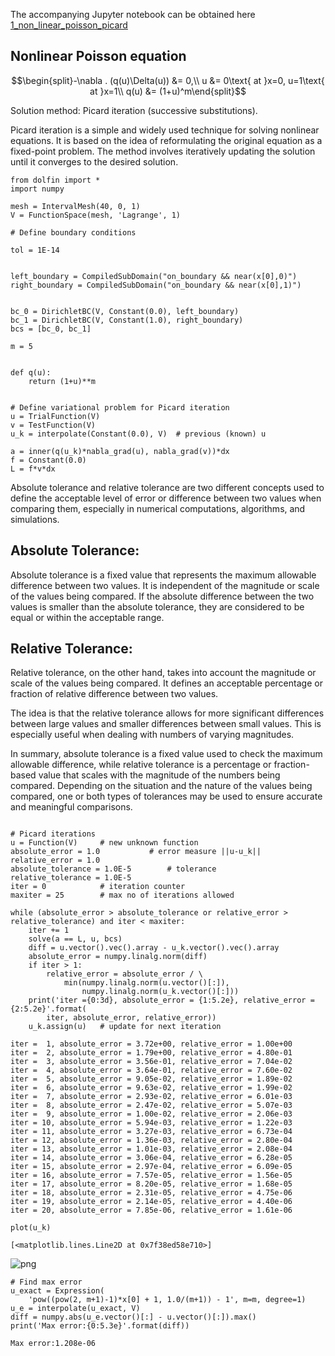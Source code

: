 The accompanying Jupyter notebook can be obtained here [1_non_linear_poisson_picard](../../../src/day-2/tutorials/1_non_linear_poisson_picard.ipynb)



## Nonlinear Poisson equation

$$\begin{split}-\nabla . (q(u)\Delta(u)) &= 0,\\
u &= 0\text{ at }x=0, u=1\text{ at }x=1\\
q(u) &= (1+u)^m\end{split}$$

Solution method: Picard iteration (successive substitutions).

Picard iteration is a simple and widely used technique for solving nonlinear equations. It is based on the idea of reformulating the original equation as a fixed-point problem. The method involves iteratively updating the solution until it converges to the desired solution.



```
from dolfin import *
import numpy

mesh = IntervalMesh(40, 0, 1)
V = FunctionSpace(mesh, 'Lagrange', 1)
```


```
# Define boundary conditions

tol = 1E-14


left_boundary = CompiledSubDomain("on_boundary && near(x[0],0)")
right_boundary = CompiledSubDomain("on_boundary && near(x[0],1)")


bc_0 = DirichletBC(V, Constant(0.0), left_boundary)
bc_1 = DirichletBC(V, Constant(1.0), right_boundary)
bcs = [bc_0, bc_1]
```


```
m = 5


def q(u):
    return (1+u)**m


# Define variational problem for Picard iteration
u = TrialFunction(V)
v = TestFunction(V)
u_k = interpolate(Constant(0.0), V)  # previous (known) u

```


```
a = inner(q(u_k)*nabla_grad(u), nabla_grad(v))*dx
f = Constant(0.0)
L = f*v*dx
```

Absolute tolerance and relative tolerance are two different concepts used to define the acceptable level of error or difference between two values when comparing them, especially in numerical computations, algorithms, and simulations.

## Absolute Tolerance:
Absolute tolerance is a fixed value that represents the maximum allowable difference between two values. It is independent of the magnitude or scale of the values being compared. If the absolute difference between the two values is smaller than the absolute tolerance, they are considered to be equal or within the acceptable range.

## Relative Tolerance:
Relative tolerance, on the other hand, takes into account the magnitude or scale of the values being compared. It defines an acceptable percentage or fraction of relative difference between two values. 

The idea is that the relative tolerance allows for more significant differences between large values and smaller differences between small values. This is especially useful when dealing with numbers of varying magnitudes.

In summary, absolute tolerance is a fixed value used to check the maximum allowable difference, while relative tolerance is a percentage or fraction-based value that scales with the magnitude of the numbers being compared. Depending on the situation and the nature of the values being compared, one or both types of tolerances may be used to ensure accurate and meaningful comparisons.


```

# Picard iterations
u = Function(V)     # new unknown function
absolute_error = 1.0           # error measure ||u-u_k||
relative_error = 1.0
absolute_tolerance = 1.0E-5        # tolerance
relative_tolerance = 1.0E-5
iter = 0            # iteration counter
maxiter = 25        # max no of iterations allowed
```


```
while (absolute_error > absolute_tolerance or relative_error > relative_tolerance) and iter < maxiter:
    iter += 1
    solve(a == L, u, bcs)
    diff = u.vector().vec().array - u_k.vector().vec().array
    absolute_error = numpy.linalg.norm(diff)
    if iter > 1:
        relative_error = absolute_error / \
            min(numpy.linalg.norm(u.vector()[:]),
                numpy.linalg.norm(u_k.vector()[:]))
    print('iter ={0:3d}, absolute_error = {1:5.2e}, relative_error = {2:5.2e}'.format(
        iter, absolute_error, relative_error))
    u_k.assign(u)   # update for next iteration
```

    iter =  1, absolute_error = 3.72e+00, relative_error = 1.00e+00
    iter =  2, absolute_error = 1.79e+00, relative_error = 4.80e-01
    iter =  3, absolute_error = 3.56e-01, relative_error = 7.04e-02
    iter =  4, absolute_error = 3.64e-01, relative_error = 7.60e-02
    iter =  5, absolute_error = 9.05e-02, relative_error = 1.89e-02
    iter =  6, absolute_error = 9.63e-02, relative_error = 1.99e-02
    iter =  7, absolute_error = 2.93e-02, relative_error = 6.01e-03
    iter =  8, absolute_error = 2.47e-02, relative_error = 5.07e-03
    iter =  9, absolute_error = 1.00e-02, relative_error = 2.06e-03
    iter = 10, absolute_error = 5.94e-03, relative_error = 1.22e-03
    iter = 11, absolute_error = 3.27e-03, relative_error = 6.73e-04
    iter = 12, absolute_error = 1.36e-03, relative_error = 2.80e-04
    iter = 13, absolute_error = 1.01e-03, relative_error = 2.08e-04
    iter = 14, absolute_error = 3.06e-04, relative_error = 6.28e-05
    iter = 15, absolute_error = 2.97e-04, relative_error = 6.09e-05
    iter = 16, absolute_error = 7.57e-05, relative_error = 1.56e-05
    iter = 17, absolute_error = 8.20e-05, relative_error = 1.68e-05
    iter = 18, absolute_error = 2.31e-05, relative_error = 4.75e-06
    iter = 19, absolute_error = 2.14e-05, relative_error = 4.40e-06
    iter = 20, absolute_error = 7.85e-06, relative_error = 1.61e-06



```
plot(u_k)
```




    [<matplotlib.lines.Line2D at 0x7f38ed58e710>]




    
![png](1_non_linear_poisson_picard_files/1_non_linear_poisson_picard_8_1.png)
    



```
# Find max error
u_exact = Expression(
    'pow((pow(2, m+1)-1)*x[0] + 1, 1.0/(m+1)) - 1', m=m, degree=1)
u_e = interpolate(u_exact, V)
diff = numpy.abs(u_e.vector()[:] - u.vector()[:]).max()
print('Max error:{0:5.3e}'.format(diff))
```

    Max error:1.208e-06



```

```


```

```
